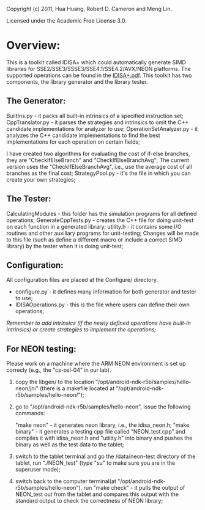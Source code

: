 Copyright (c) 2011, Hua Huang, Robert D. Cameron and Meng Lin.

Licensed under the Academic Free License 3.0. 

# Overview:
This is a toolkit called IDISA+ which could automatically generate SIMD libraries
for SSE2/SSE3/SSSE3/SSE4.1/SSE4.2/AVX/NEON platforms. The supported operations can be found in the [IDISA+.pdf](https://github.com/Logicalmars/SIMD-libgen/blob/master/doc/).
This toolkit has two components, the library generator and the library tester.

## The Generator:
BuiltIns.py - it packs all built-in intrinsics of a specified instruction set;
CppTranslator.py - it parses the strategies and intrinsics to omit the C++ candidate implementations for analyzer to use;
OperationSetAnalyzer.py - it analyzes the C++ candidate implementations to find the best implementations for each operation on certain fields;      

I have created two algorithms for evaluating the cost of if-else branches, they are "CheckIfElseBranch" and "CheckIfElseBranchAvg";
The current version uses the "CheckIfElseBranchAvg", i.e., use the average cost of all branches as the final cost;
StrategyPool.py - it's the file in which you can create your own strategies;

## The Tester:
CalculatingModules - this folder has the simulation programs for all defined operations;
GenerateCppTests.py - creates the C++ file for doing unit-test on each function in a generated library;
utility.h - it contains some I/O routines and other auxiliary programs for unit-testing;
			Changes will be made to this file (such as define a different macro or include a correct SIMD library) by the tester when it is doing unit-test;

## Configuration:
All configuration files are placed at the Configure/ directory.
* configure.py - it defines many information for both generator and tester to use;
* IDISAOperations.py - this is the file where users can define their own operations;

*Remember to add intrinsics (if the newly defined operations have built-in intrinsics) or create strategies to implement the operations;*


## For NEON testing:
Please work on a machine where the ARM NEON environment is set up correcly (e.g., the "cs-osl-04" in our lab).

1. copy the libgen/ to the location "/opt/android-ndk-r5b/samples/hello-neon/jni" (there is a makefile located at "/opt/android-ndk-r5b/samples/hello-neon/");

2. go to "/opt/android-ndk-r5b/samples/hello-neon", issue the following commands:

   "make neon" - it generates neon library, i.e., the idisa_neon.h;
   "make binary" - it generates a testing cpp file called "NEON_test.cpp" and compiles it with idisa_neon.h and "utility.h" into binary and
   				   pushes the binary as well as the test data to the tablet;

3. switch to the tablet terminal and go the /data/neon-test directory of the tablet, run "./NEON_test" (type "su" to make sure you are in the superuser mode);

4. switch back to the computer terminal(at "/opt/android-ndk-r5b/samples/hello-neon"), run
   "make check" - it pulls the output of NEON_test out from the tablet and compares this output with the standard output to check the correctness of NEON library;

